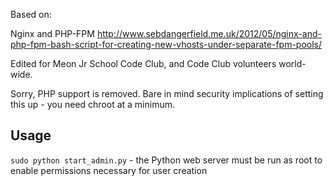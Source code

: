 Based on:

Nginx and PHP-FPM
http://www.sebdangerfield.me.uk/2012/05/nginx-and-php-fpm-bash-script-for-creating-new-vhosts-under-separate-fpm-pools/

Edited for Meon Jr School Code Club, and Code Club volunteers world-wide.

Sorry, PHP support is removed. Bare in mind security implications of setting this up - you need chroot at a minimum.

Usage
-----

`sudo python start_admin.py` - the Python web server must be run as root to enable permissions necessary for user creation
